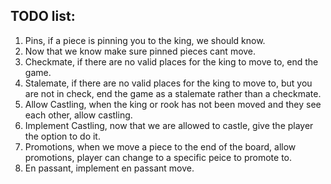 ## TODO list:

1. Pins, if a piece is pinning you to the king, we should know.
2. Now that we know make sure pinned pieces cant move.
3. Checkmate, if there are no valid places for the king to move to, end the game.
4. Stalemate, if there are no valid places for the king to move to, but you are not in check, end the game as a stalemate rather than a checkmate.
5. Allow Castling, when the king or rook has not been moved and they see each other, allow castling.
6. Implement Castling, now that we are allowed to castle, give the player the option to do it.
7. Promotions, when we move a piece to the end of the board, allow promotions, player can change to a specific peice to promote to.
8. En passant, implement en passant move.

